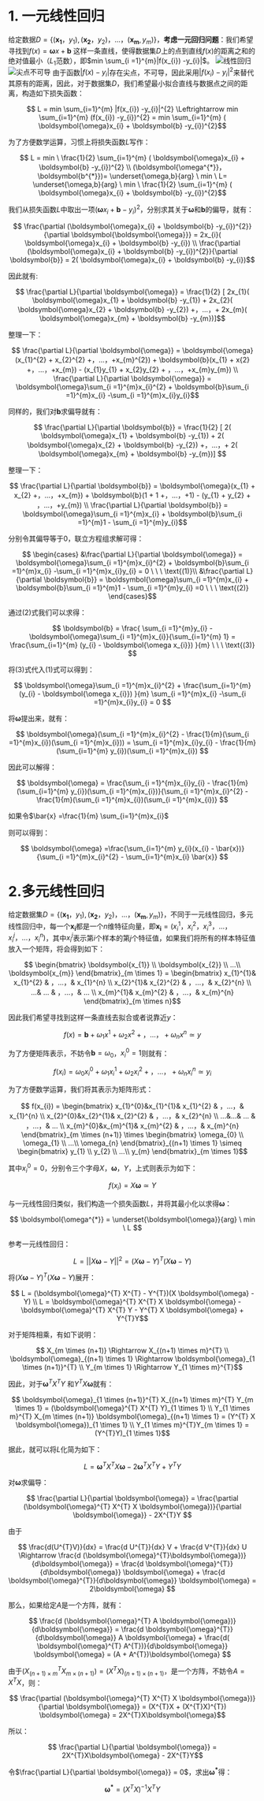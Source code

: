 # 1. 一元线性回归
给定数据$D=\{ (\boldsymbol{x_{1}}， y_{1}), (\boldsymbol{x_{2}}， y_{2})，...，(\boldsymbol{x_{m}}, y_{m})\}$，**考虑一元回归问题**：我们希望寻找到$f(x) = \boldsymbol{\omega}x + \boldsymbol{b}$ 这样一条直线，使得数据集$D$上的点到直线$f(x)$的距离之和的绝对值最小（$L_{1}$范数），即$min \sum_{i =1}^{m}|f(x_{i}) -y_{i}|$。
![线性回归](https://imgconvert.csdnimg.cn/aHR0cHM6Ly9ob3NoaW5vcnkuY29tL3dwLWNvbnRlbnQvdXBsb2Fkcy8yMDE5LzEyLyVFNyVCQSVCRiVFNiU4MCVBNyVFNSU5QiU5RSVFNSVCRCU5Mi1zY2FsZWQucG5n?x-oss-process=image/format,png)
![尖点不可导](https://imgconvert.csdnimg.cn/aHR0cHM6Ly9ob3NoaW5vcnkuY29tL3dwLWNvbnRlbnQvdXBsb2Fkcy8yMDE5LzEyLyVFNyVCQSVCRiVFNiU4MCVBNyVFNSU5QiU5RSVFNSVCRCU5Mi0lRTUlQjAlOTYlRTclODIlQjklRTQlQjglOEQlRTUlOEYlQUYlRTUlQUYlQkMtMS1zY2FsZWQucG5n?x-oss-process=image/format,png)
由于函数$|f(x) -y_{i}|$存在尖点，不可导，因此采用$|f(x_{i}) -y_{i}|^{2}$来替代其原有的距离，因此，对于数据集$D$，我们希望最小拟合直线与数据点之间的距离，构造如下损失函数：

```math
    L = min \sum_{i=1}^{m} |f(x_{i}) -y_{i}|^{2} \Leftrightarrow min \sum_{i=1}^{m} (f(x_{i}) -y_{i})^{2} =  min \sum_{i=1}^{m} ( \boldsymbol{\omega}x_{i} + \boldsymbol{b} -y_{i})^{2}
```

为了方便数学运算，习惯上将损失函数$L$写作：
```math
    L = min \ \frac{1}{2} \sum_{i=1}^{m} ( \boldsymbol{\omega}x_{i} + \boldsymbol{b} -y_{i})^{2} \\

    (\boldsymbol{\omega^{*}}，\boldsymbol{b^{*}})= \underset{\omega,b}{arg} \ min \ L= \underset{\omega,b}{arg} \ min \ \frac{1}{2} \sum_{i=1}^{m} ( \boldsymbol{\omega}x_{i} + \boldsymbol{b} -y_{i})^{2}
```

我们从损失函数$L$中取出一项$(\boldsymbol{\omega}x_{i} + \boldsymbol{b} -y_{i})^{2}$，分别求其关于$\boldsymbol{\omega}$和$\boldsymbol{b}$的偏导，就有：
```math
    \frac{\partial (\boldsymbol{\omega}x_{i} + \boldsymbol{b} -y_{i})^{2}}{\partial \boldsymbol{\boldsymbol{\omega}}} = 2x_{i}( \boldsymbol{\omega}x_{i} + \boldsymbol{b} -y_{i})  \\

    \frac{\partial (\boldsymbol{\omega}x_{i} + \boldsymbol{b} -y_{i})^{2}}{\partial \boldsymbol{b}} = 2( \boldsymbol{\omega}x_{i} + \boldsymbol{b} -y_{i})
```

因此就有:
```math
    \frac{\partial L}{\partial \boldsymbol{\omega}} =  \frac{1}{2} [ 2x_{1}( \boldsymbol{\omega}x_{1} + \boldsymbol{b} -y_{1}) + 2x_{2}( \boldsymbol{\omega}x_{2} + \boldsymbol{b} -y_{2}) +，...，+ 2x_{m}( \boldsymbol{\omega}x_{m} + \boldsymbol{b} -y_{m})]
```

整理一下：
```math
    \frac{\partial L}{\partial \boldsymbol{\omega}} = \boldsymbol{\omega}(x_{1}^{2} + x_{2}^{2} +，...，+x_{m}^{2}) + \boldsymbol{b}(x_{1} + x{2} +，...，+x_{m}) - (x_{1}y_{1} + x_{2}y_{2} + ，...，+x_{m}y_{m})  \\

    \frac{\partial L}{\partial \boldsymbol{\omega}} = \boldsymbol{\omega}\sum_{i =1}^{m}x_{i}^{2}  + \boldsymbol{b}\sum_{i =1}^{m}x_{i} -\sum_{i =1}^{m}x_{i}y_{i}
```

同样的，我们对$\boldsymbol{b}$求偏导就有：
```math

    \frac{\partial L}{\partial \boldsymbol{b}} = \frac{1}{2} [ 2( \boldsymbol{\omega}x_{1} + \boldsymbol{b} -y_{1}) + 2( \boldsymbol{\omega}x_{2} + \boldsymbol{b} -y_{2}) +，...，+ 2( \boldsymbol{\omega}x_{m} + \boldsymbol{b} -y_{m})]

```

整理一下：

```math
    \frac{\partial L}{\partial \boldsymbol{b}} = \boldsymbol{\omega}(x_{1} + x_{2} +，...，+x_{m}) + \boldsymbol{b}(1 + 1 +，...，+1) - (y_{1} + y_{2} + ，...，+y_{m}) \\

    \frac{\partial L}{\partial \boldsymbol{b}} = \boldsymbol{\omega}\sum_{i =1}^{m}x_{i}  + \boldsymbol{b}\sum_{i =1}^{m}1 - \sum_{i =1}^{m}y_{i}
```

分别令其偏导等于0，联立方程组求解可得：
```math 
    \begin{cases}
    &\frac{\partial L}{\partial \boldsymbol{\omega}} = \boldsymbol{\omega}\sum_{i =1}^{m}x_{i}^{2}  + \boldsymbol{b}\sum_{i =1}^{m}x_{i} -\sum_{i =1}^{m}x_{i}y_{i} = 0    \ \ \   \text{(1)}\\
    &\frac{\partial L}{\partial \boldsymbol{b}} = \boldsymbol{\omega}\sum_{i =1}^{m}x_{i}  + \boldsymbol{b}\sum_{i =1}^{m}1 - \sum_{i =1}^{m}y_{i} =0    \ \ \   \text{(2)}
    \end{cases}
```

通过$(2)$式我们可以求得：
```math
    \boldsymbol{b} = \frac{ \sum_{i =1}^{m}y_{i} -  \boldsymbol{\omega}\sum_{i =1}^{m}x_{i}}{\sum_{i=1}^{m} 1} = \frac{\sum_{i=1}^{m} (y_{i} - \boldsymbol{\omega x_{i}}) }{m}  \ \ \   \text{(3)}

```

将$(3)$式代入$(1)$式可以得到：
```math
    \boldsymbol{\omega}\sum_{i =1}^{m}x_{i}^{2}  + \frac{\sum_{i=1}^{m} (y_{i} - \boldsymbol{\omega x_{i}}) }{m} \sum_{i =1}^{m}x_{i} -\sum_{i =1}^{m}x_{i}y_{i} = 0

```

将$\boldsymbol{\omega}$提出来，就有：
```math
    \boldsymbol{\omega}(\sum_{i =1}^{m}x_{i}^{2} - \frac{1}{m}(\sum_{i =1}^{m}x_{i})(\sum_{i =1}^{m}x_{i})) = \sum_{i =1}^{m}x_{i}y_{i}  - \frac{1}{m}(\sum_{i=1}^{m} y_{i})(\sum_{i =1}^{m}x_{i})

```

因此可以解得：
```math
    \boldsymbol{\omega} = \frac{\sum_{i =1}^{m}x_{i}y_{i}  - \frac{1}{m}(\sum_{i=1}^{m} y_{i})(\sum_{i =1}^{m}x_{i})}{\sum_{i =1}^{m}x_{i}^{2} - \frac{1}{m}(\sum_{i =1}^{m}x_{i})(\sum_{i =1}^{m}x_{i})}

```

如果令$\bar{x} =\frac{1}{m} \sum_{i=1}^{m}x_{i}$

则可以得到：
```math
    \boldsymbol{\omega} =\frac{\sum_{i=1}^{m} y_{i}(x_{i} - \bar{x})}{\sum_{i =1}^{m}x_{i}^{2} - \sum_{i=1}^{m}x_{i} \bar{x}}

```

# 2.多元线性回归
给定数据集$D=\{ (\boldsymbol{x_{1}}， y_{1}), (\boldsymbol{x_{2}}， y_{2})，...，(\boldsymbol{x_{m}}, y_{m})\}$，不同于一元线性回归，多元线性回归中，每一个$\boldsymbol{x_{i}}$都是一个$n$维特征向量，即$\boldsymbol{x_{i}} = (x_{i}^{1}，x_{i}^{2}，x_{i}^{3}，...，x_{i}^{j}，...，x_{i}^{n})$，其中$x_{i}^{j}$表示第$i$个样本的第$j$个特征值，如果我们将所有的样本特征值放入一个矩阵，将会得到如下：
```math
    \begin{bmatrix}
    \boldsymbol{x_{1}} \\
    \boldsymbol{x_{2}} \\
    ...\\
    \boldsymbol{x_{m}}
    \end{bmatrix}_{m \times 1} = \begin{bmatrix}
    x_{1}^{1}& x_{1}^{2} & ，...，& x_{1}^{n} \\ 
    x_{2}^{1}& x_{2}^{2} & ，...，& x_{2}^{n} \\ 
    ...& ... & ，...，& ... \\ 
    x_{m}^{1}& x_{m}^{2} & ，...，& x_{m}^{n}
    \end{bmatrix}_{m \times n}
```

因此我们希望寻找到这样一条直线去拟合或者说靠近$y$：
```math
    f(x) =\boldsymbol{b} + \omega_{1} x^{1} + \omega_{2} x^{2}+，...，+\omega_{n} x^{n} \simeq y

```

为了方便矩阵表示，不妨令$\boldsymbol{b} = \omega_{0}$，$x_{i}^{0} = 1$则就有：
```math
    f(x_{i}) =\omega_{0} x_{i}^{0} + \omega_{1} x_{i}^{1} + \omega_{2} x_{i}^{2}+，...，+\omega_{n} x_{i}^{n} \simeq y_{i}

```

为了方便数学运算，我们将其表示为矩阵形式：
```math
    f(x_{i}) =  
    \begin{bmatrix}
    x_{1}^{0}&x_{1}^{1}& x_{1}^{2} & ，...，& x_{1}^{n} \\ 
    x_{2}^{0}&x_{2}^{1}& x_{2}^{2} & ，...，& x_{2}^{n} \\ 
    ...&...& ... & ，...，& ... \\ 
    x_{m}^{0}&x_{m}^{1}& x_{m}^{2} & ，...，& x_{m}^{n}
    \end{bmatrix}_{m \times (n+1)} \times \begin{bmatrix}
    \omega_{0} \\
    \omega_{1} \\
    ...\\
    \omega_{n}
    \end{bmatrix}_{(n+1) \times 1} \simeq \begin{bmatrix}
    y_{1} \\
    y_{2} \\
    ...\\
    y_{m}
    \end{bmatrix}_{m \times 1}
```

其中$x_{i}^{0} =0$，分别令三个字母$X，\boldsymbol{\omega}，Y$，上式则表示为如下：
```math
    f(x_{i}) = X \boldsymbol{\omega} \simeq Y

```

与一元线性回归类似，我们构造一个损失函数$L$，并将其最小化以求得$\boldsymbol{\omega}$：
```math
    \boldsymbol{\omega^{*}} = \underset{\boldsymbol{\omega}}{arg} \ min \ L

```
参考一元线性回归：
```math
    L = ||X \boldsymbol{\omega} - Y||^{2} = (X \boldsymbol{\omega} - Y)^{T}(X \boldsymbol{\omega} - Y)
```

将$(X \boldsymbol{\omega} - Y)^{T}(X \boldsymbol{\omega} - Y)$展开：

```math
    L = (\boldsymbol{\omega}^{T} X^{T} - Y^{T})(X \boldsymbol{\omega} - Y)  \\

    L = \boldsymbol{\omega}^{T} X^{T} X \boldsymbol{\omega} - \boldsymbol{\omega}^{T} X^{T} Y - Y^{T} X \boldsymbol{\omega} + Y^{T}Y
```

对于矩阵相乘，有如下说明：
```math
    X_{m \times (n+1)} \Rightarrow X_{(n+1) \times m}^{T} \\

    \boldsymbol{\omega}_{(n+1) \times 1} \Rightarrow \boldsymbol{\omega}_{1 \times (n+1)}^{T} \\

    Y_{m \times 1} \Rightarrow Y_{1 \times m}^{T}
```

因此，对于$\boldsymbol{\omega}^{T} X^{T} Y$ 和$Y^{T} X \boldsymbol{\omega}$就有：
```math
    \boldsymbol{\omega}_{1 \times (n+1)}^{T} X_{(n+1) \times m}^{T} Y_{m \times 1} = (\boldsymbol{\omega}^{T} X^{T} Y)_{1 \times 1} \\

    Y_{1 \times m}^{T} X_{m \times (n+1)} \boldsymbol{\omega}_{(n+1) \times 1} = (Y^{T} X \boldsymbol{\omega})_{1 \times 1} \\

    Y_{1 \times m}^{T}Y_{m \times 1} = (Y^{T}Y)_{1 \times 1}
```


据此，就可以将$L$化简为如下：
```math
    L = \boldsymbol{\omega}^{T} X^{T} X \boldsymbol{\omega} - 2\boldsymbol{\omega}^{T} X^{T} Y + Y^{T}Y

```
对$\boldsymbol{\omega}$求偏导：
```math
    \frac{\partial L}{\partial \boldsymbol{\omega}} = \frac{\partial (\boldsymbol{\omega}^{T} X^{T} X \boldsymbol{\omega})}{\partial \boldsymbol{\omega}} - 2X^{T}Y

```

由于
```math
    \frac{d(U^{T}V)}{dx} = \frac{d U^{T}}{dx} V + \frac{d V^{T}}{dx} U \Rightarrow \frac{d (\boldsymbol{\omega}^{T}\boldsymbol{\omega})}{d\boldsymbol{\omega}} = \frac{d \boldsymbol{\omega}^{T}}{d\boldsymbol{\omega}} \boldsymbol{\omega} + \frac{d \boldsymbol{\omega}^{T}}{d\boldsymbol{\omega}} \boldsymbol{\omega} = 2\boldsymbol{\omega}

```

那么，如果给定$A$是一个方阵，就有：
```math
    \frac{d (\boldsymbol{\omega}^{T} A \boldsymbol{\omega})}{d\boldsymbol{\omega}} = \frac{d \boldsymbol{\omega}^{T}}{d\boldsymbol{\omega}} A \boldsymbol{\omega} + \frac{d( \boldsymbol{\omega}^{T} A^{T})}{d\boldsymbol{\omega}} \boldsymbol{\omega} = (A + A^{T})\boldsymbol{\omega}

```

由于$(X_{(n+1) \times m}^{T} X_{m \times (n+1)}) = (X^{T}X)_{(n+1) \times (n+1)}$，是一个方阵，不妨令$A = X^{T}X$，则：
```math
    \frac{\partial (\boldsymbol{\omega}^{T} X^{T} X \boldsymbol{\omega})}{\partial \boldsymbol{\omega}} = (X^{T}X + (X^{T}X)^{T}) \boldsymbol{\omega} = 2X^{T}X\boldsymbol{\omega}
```

所以：
```math
    \frac{\partial L}{\partial \boldsymbol{\omega}} = 2X^{T}X\boldsymbol{\omega} - 2X^{T}Y
```

令$\frac{\partial L}{\partial \boldsymbol{\omega}} = 0$，求出$\boldsymbol{\omega^{*}}$得：
```math
    \boldsymbol{\omega^{*}} = (X^{T} X)^{-1} X^{T} Y
```


